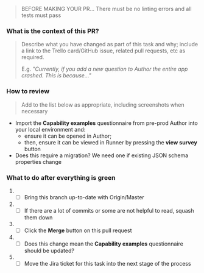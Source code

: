 > BEFORE MAKING YOUR PR... There must be no linting errors and all tests must pass

### What is the context of this PR?

> Describe what you have changed as part of this task and why; include a link to the Trello card/GitHub issue, related pull requests, etc as required.
>
> E.g. _"Currently, if you add a new question to Author the entire app crashed. This is because..."_

### How to review 

> Add to the list below as appropriate, including screenshots when necessary

* Import the **Capability examples** questionnaire from pre-prod Author into your local environment and:
    * ensure it can be opened in Author;
    * then, ensure it can be viewed in Runner by pressing the **view survey** button
* Does this require a migration? We need one if existing JSON schema properties change

### What to do after everything is green

1. * [ ] Bring this branch up-to-date with Origin/Master
2. * [ ] If there are a lot of commits or some are not helpful to read, squash them down
3. * [ ] Click the **Merge** button on this pull request
4. * [ ] Does this change mean the **Capability examples** questionnaire should be updated?
5. * [ ] Move the Jira ticket for this task into the next stage of the process
